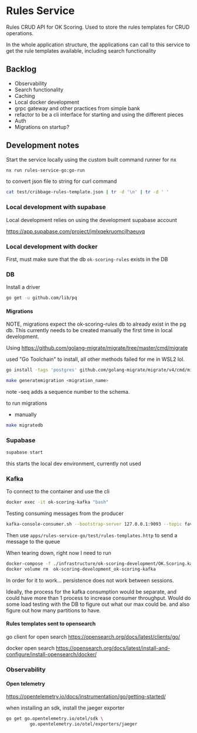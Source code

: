 # Rules Service

Rules CRUD API for OK Scoring. Used to store the rules templates for CRUD operations.

In the whole application structure, the applications can call to this service to get the rule templates available,
including search functionality

## Backlog

- Observability
- Search functionality
- Caching
- Local docker development
- grpc gateway and other practices from simple bank
- refactor to be a cli interface for starting and using the different pieces
- Auth
- Migrations on startup?

## Development notes

Start the service locally using the custom built command runner for nx

```bash
nx run rules-service-go:go-run
```

to convert json file to string for curl command

```bash
cat test/cribbage-rules-template.json | tr -d '\n' | tr -d ' '
```

### Local development with supabase

Local development relies on using the development supabase account

<https://app.supabase.com/project/jmlxqekruomcjlhaeuyq>

### Local development with docker

First, must make sure that the db `ok-scoring-rules` exists in the DB

### DB

Install a driver

```bash
go get -u github.com/lib/pq
```

#### Migrations

NOTE, migrations expect the ok-scoring-rules db to already exist in the pg db. This currently needs to be created manually the first time in local development.

Using <https://github.com/golang-migrate/migrate/tree/master/cmd/migrate>

used "Go Toolchain" to install, all other methods failed for me in WSL2 lol.

```bash
go install -tags 'postgres' github.com/golang-migrate/migrate/v4/cmd/migrate@latest
```

```bash
make generatemigration <migration_name>
```

note -seq adds a sequence number to the schema.

to run migrations

- manually

```bash
make migratedb
```

### Supabase

```bash
supabase start
```

this starts the local dev environment, currently not used

### Kafka

To connect to the container and use the cli

```bash
docker exec -it ok-scoring-kafka "bash"
```

Testing consuming messages from the producer

```bash
kafka-console-consumer.sh --bootstrap-server 127.0.0.1:9093 --topic favoriterulestemplates --group ok-scoring-rules-service
```

Then use `apps/rules-service-go/test/rules-templates.http` to send a message to the queue

When tearing down, right now I need to run

```bash
docker-compose -f ./infrastructure/ok-scoring-development/OK.Scoring.kafka.docker-compose.yml rm
docker volume rm  ok-scoring-development_ok-scoring-kafka
```

In order for it to work... persistence does not work between sessions.

Ideally, the process for the kafka consumption would be separate, and could have more than 1 process to increase consumer throughput.
Would do some load testing with the DB to figure out what our max could be. and also figure out how many partitions to have.

#### Rules templates sent to opensearch

go client for open search <https://opensearch.org/docs/latest/clients/go/>

docker open search <https://opensearch.org/docs/latest/install-and-configure/install-opensearch/docker/>

### Observability

#### Open telemetry

<https://opentelemetry.io/docs/instrumentation/go/getting-started/>

when installing an sdk, install the jaeger exporter

```bash
go get go.opentelemetry.io/otel/sdk \
         go.opentelemetry.io/otel/exporters/jaeger
```
